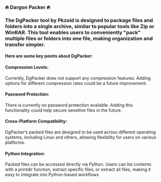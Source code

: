 ### 🔥 Dargon Packer 🔥 

### The DgPacker tool by Pkzoid is designed to package files and folders into a single archive, similar to popular tools like Zip or WinRAR. This tool enables users to conveniently "pack" multiple files or folders into one file, making organization and transfer simpler.

#### Here are some key points about DgPacker:

#### Compression Levels: 
Currently, DgPacker does not support any compression features. Adding options for different compression rates could be a future improvement.

#### Password Protection: 
There is currently no password protection available. Adding this functionality could help secure sensitive files in the future.

####  Cross-Platform Compatibility: 
DgPacker’s packed files are designed to be used across different operating systems, including Linux and others, allowing flexibility for users on various platforms.

#### Python Integration: 
Packed files can be accessed directly via Python. Users can list contents with a printdir function, extract specific files, or extract all files, making it easy to integrate into Python-based workflows
